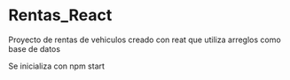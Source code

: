 # Rentas_React
Proyecto de rentas de vehiculos creado con reat que utiliza arreglos como base de datos

Se inicializa con npm start
